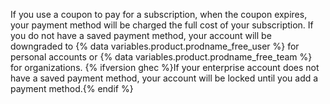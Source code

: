 If you use a coupon to pay for a subscription, when the coupon expires, your payment method will be charged the full cost of your subscription. If you do not have a saved payment method, your account will be downgraded to {% data variables.product.prodname_free_user %} for personal accounts or {% data variables.product.prodname_free_team %} for organizations. {% ifversion ghec %}If your enterprise account does not have a saved payment method, your account will be locked until you add a payment method.{% endif %}

